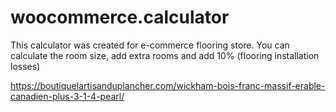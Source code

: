# woocommerce.calculator

This calculator was created for e-commerce flooring store.
You can calculate the room size, add extra rooms and add 10% (flooring installation losses)

https://boutiquelartisanduplancher.com/wickham-bois-franc-massif-erable-canadien-plus-3-1-4-pearl/
